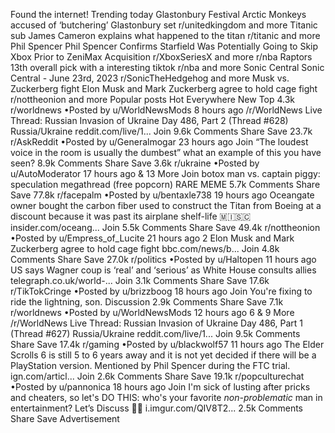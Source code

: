 Found the internet!
Trending today
Glastonbury Festival
Arctic Monkeys accused of ‘butchering’ Glastonbury set
r/unitedkingdom and more
Titanic sub
James Cameron explains what happened to the titan
r/titanic and more
Phil Spencer
Phil Spencer Confirms Starfield Was Potentially Going to Skip Xbox Prior to ZeniMax Acquisition
r/XboxSeriesX and more
r/nba
Raptors 13th overall pick with a interesting tiktok
r/nba and more
Sonic Central
Sonic Central - June 23rd, 2023
r/SonicTheHedgehog and more
Musk vs. Zuckerberg fight
Elon Musk and Mark Zuckerberg agree to hold cage fight
r/nottheonion and more
Popular posts
Hot
Everywhere
New
Top
4.3k
r/worldnews
•Posted by
u/WorldNewsMods
8 hours ago
/r/WorldNews Live Thread: Russian Invasion of Ukraine Day 486, Part 2 (Thread #628)
Russia/Ukraine
reddit.com/live/1...
Join
9.6k Comments
Share
Save
23.7k
r/AskReddit
•Posted by
u/Generalmogar
23 hours ago
Join
“The loudest voice in the room is usually the dumbest” what an example of this you have seen?
8.9k Comments
Share
Save
3.6k
r/ukraine
•Posted by
u/AutoModerator
17 hours ago
& 13 More
Join
botox man vs. captain piggy: speculation megathread (free popcorn)
RARE MEME
5.7k Comments
Share
Save
77.8k
r/facepalm
•Posted by
u/bentaxle738
19 hours ago
Oceangate owner bought the carbon fiber used to construct the Titan from Boeing at a discount because it was past its airplane shelf-life
 🇲​🇮​🇸​🇨​
insider.com/oceang...
Join
5.5k Comments
Share
Save
49.4k
r/nottheonion
•Posted by
u/Empress_of_Lucite
21 hours ago
2
Elon Musk and Mark Zuckerberg agree to hold cage fight
bbc.com/news/b...
Join
4.8k Comments
Share
Save
27.0k
r/politics
•Posted by
u/Haltopen
11 hours ago
US says Wagner coup is ‘real’ and ‘serious’ as White House consults allies
telegraph.co.uk/world-...
Join
3.1k Comments
Share
Save
17.6k
r/TikTokCringe
•Posted by
u/brizzboog
18 hours ago
Join
You're fixing to ride the lightning, son.
Discussion
2.9k Comments
Share
Save
7.1k
r/worldnews
•Posted by
u/WorldNewsMods
12 hours ago
6
& 9 More
/r/WorldNews Live Thread: Russian Invasion of Ukraine Day 486, Part 1 (Thread #627)
Russia/Ukraine
reddit.com/live/1...
Join
9.5k Comments
Share
Save
17.4k
r/gaming
•Posted by
u/blackwolf57
11 hours ago
The Elder Scrolls 6 is still 5 to 6 years away and it is not yet decided if there will be a PlayStation version. Mentioned by Phil Spencer during the FTC trial.
ign.com/articl...
Join
2.6k Comments
Share
Save
19.1k
r/popculturechat
•Posted by
u/pannonica
18 hours ago
Join
I'm sick of lusting after pricks and cheaters, so let's DO THIS: who's your favorite *non-problematic* man in entertainment?
Let’s Discuss 👀🙊
i.imgur.com/QIV8T2...
2.5k Comments
Share
Save
Advertisement